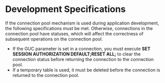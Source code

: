 # Development Specifications<a name="dws_01_0106"></a>

If the connection pool mechanism is used during application development, the following specifications must be met. Otherwise, connections in the connection pool have statuses, which will affect the correctness of subsequent operations on the connection pool.

-   If the GUC parameter is set in a connection, you must execute  **SET SESSION AUTHORIZATION DEFAULT;RESET ALL;**  to clear the connection status before returning the connection to the connection pool.
-   If a temporary table is used, it must be deleted before the connection is returned to the connection pool.

